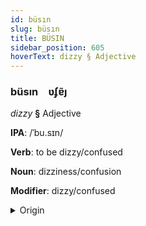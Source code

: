 ```yaml
---
id: büsın
slug: büsın
title: BÜSIN
sidebar_position: 605
hoverText: dizzy § Adjective
---
```


### büsın&emsp;<span kind="abugida">ʋʄɐ̃ȷ</span>

*dizzy* **§** Adjective

**IPA**: /ˈbu.sɪn/

**Verb**: to be dizzy/confused

**Noun**: dizziness/confusion

**Modifier**: dizzy/confused

<details>
    <summary>Origin</summary>
    Indonesian pusing [ˈpusɪŋ]<br/>
    <em>Austronesian Language Family</em>
</details>